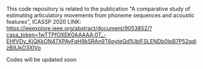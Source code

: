 This code repository is related to the publication "A comparative study of estimating articulatory movements from phoneme sequences and acoustic features", ICASSP 2020 
LINK: https://ieeexplore.ieee.org/abstract/document/9053852/?casa_token=1wTTPfOXEK0AAAAA:0T_-EHfVDv_KjQKkON47XPAyFqH9kSRAn9T6pyteQd1UblFSLENDb0lpB7P52qdizB9JkD3XIVo

Codes will be updated soon

